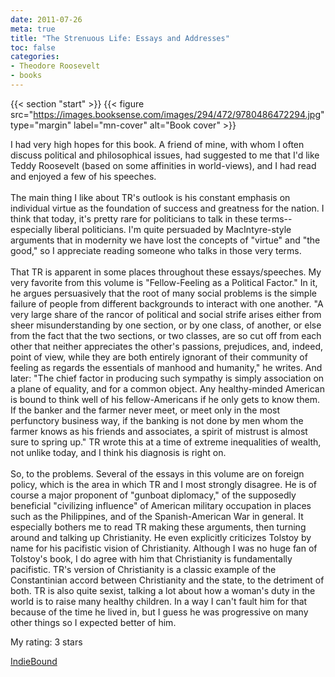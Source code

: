 ```yaml
---
date: 2011-07-26
meta: true
title: "The Strenuous Life: Essays and Addresses"
toc: false
categories:
- Theodore Roosevelt
- books
---
```


{{< section "start" >}}
{{< figure src="https://images.booksense.com/images/294/472/9780486472294.jpg" type="margin" label="mn-cover" alt="Book cover" >}}

I had very high hopes for this book. A friend of mine, with whom I often discuss political and philosophical issues, had suggested to me that I'd like Teddy Roosevelt (based on some affinities in world-views), and I had read and enjoyed a few of his speeches.<br /><br />The main thing I like about TR's outlook is his constant emphasis on individual virtue as the foundation of success and greatness for the nation. I think that today, it's pretty rare for politicians to talk in these terms--especially liberal politicians. I'm quite persuaded by MacIntyre-style arguments that in modernity we have lost the concepts of "virtue" and "the good," so I appreciate reading someone who talks in those very terms.<br /><br />That TR is apparent in some places throughout these essays/speeches. My very favorite from this volume is "Fellow-Feeling as a Political Factor." In it, he argues persuasively that the root of many social problems is the simple failure of people from different backgrounds to interact with one another. "A very large share of the rancor of political and social strife arises either from sheer misunderstanding by one section, or by one class, of another, or else from the fact that the two sections, or two classes, are so cut off from each other that neither appreciates the other's passions, prejudices, and, indeed, point of view, while they are both entirely ignorant of their community of feeling as regards the essentials of manhood and humanity," he writes. And later: "The chief factor in producing such sympathy is simply association on a plane of equality, and for a common object. Any healthy-minded American is bound to think well of his fellow-Americans if he only gets to know them. If the banker and the farmer never meet, or meet only in the most perfunctory business way, if the banking is not done by men whom the farmer knows as his friends and associates, a spirit of mistrust is almost sure to spring up." TR wrote this at a time of extreme inequalities of wealth, not unlike today, and I think his diagnosis is right on.<br /><br />So, to the problems. Several of the essays in this volume are on foreign policy, which is the area in which TR and I most strongly disagree. He is of course a major proponent of "gunboat diplomacy," of the supposedly beneficial "civilizing influence" of American military occupation in places such as the Philippines, and of the Spanish-American War in general. It especially bothers me to read TR making these arguments, then turning around and talking up Christianity. He even explicitly criticizes Tolstoy by name for his pacifistic vision of Christianity. Although I was no huge fan of Tolstoy's book, I do agree with him that Christianity is fundamentally pacifistic. TR's version of Christianity is a classic example of the Constantinian accord between Christianity and the state, to the detriment of both. TR is also quite sexist, talking a lot about how a woman's duty in the world is to raise many healthy children. In a way I can't fault him for that because of the time he lived in, but I guess he was progressive on many other things so I expected better of him.

My rating: 3 stars  

[IndieBound](https://www.indiebound.org/book/9780486472294)
